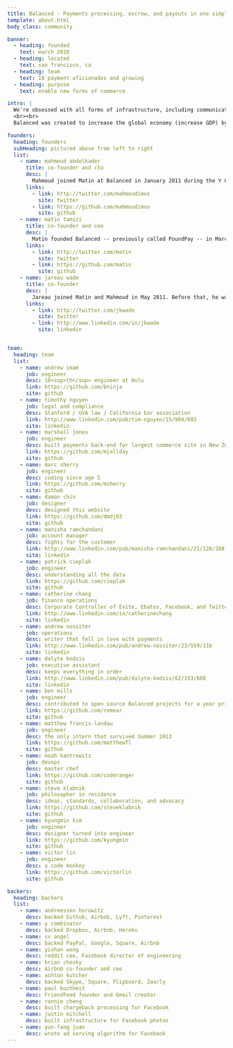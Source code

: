 ```yaml
---
title: Balanced - Payments processing, escrow, and payouts in one simple API | About
template: about.html
body_class: community

banner:
  - heading: founded
    text: march 2010
  - heading: located
    text: san francisco, ca
  - heading: team
    text: 18 payment aficionados and growing
  - heading: purpose
    text: enable new forms of commerce

intro: |
  We're obsessed with all forms of infrastructure, including communications, transportation, energy, waste management, and payments. Robust infrastructure creates a happier, more productive, and more prosperous society. You know exactly what I mean if you've traveled somewhere where you struggled to find a reliable Internet connect or even usable roads. You also know what I mean when you sit in traffic or struggle with public transportation (or lack thereof) in the US.
  <br><br>
  Balanced was created to increase the global economy (increase GDP) by enabling new commerce. Our mechanism or facility to do that is payments. Everything else we do depends on how it fits into the vision for Balanced.

founders:
  heading: founders
  subHeading: pictured above from left to right
  list:
    - name: mahmoud abdelkader
      title: co-founder and cto
      desc: |
        Mahmoud joined Matin at Balanced in January 2011 during the Y Combinator Winter 2011 session -- just after his previous employer, Milo.com, was acquired by eBay. Mahmoud was employee #4 at Milo.com where he designed automated product matching systems. He built high-frequency trading algorithms for Wachovia Securities before that. Mahmoud grew up in NY and Maryland after moving from Egypt.<br><br>Mahmoud graduated Magna Cum-Laude with a BS in Computer Engineering from University of Maryland, College Park, but actually learned to code by reverse engineering World of Warcraft.
      links:
        - link: http://twitter.com/mahmoudimus
          site: twitter
        - link: https://github.com/mahmoudimus
          site: github
    - name: matin tamizi
      title: co-founder and ceo
      desc: |
        Matin founded Balanced -- previously called PoundPay -- in March 2010 as a real-time alternative payments system, but started focusing specifically on marketplaces after hearing payments horror stories from several marketplace founders. Matin was employee #2 at Milo.com where he built automated product categorization tools before founding Balanced. He managed an $11MM service line in Europe for JDSU before that. Originally from Iran, Matin grew up in Maryland, where he first became obsessed about payments.<br><br>Matin finished college in three years with a BS in Computer Engineering from University of Maryland, College Park where he built DDoS prevention algorithms.
      links:
        - link: http://twitter.com/matin
          site: twitter
        - link: https://github.com/matin
          site: github
    - name: jareau wade
      title: co-founder
      desc: |
        Jareau joined Matin and Mahmoud in May 2011. Before that, he was the 1st employee and head of data acquisition at Milo.com where he Managed 60% of Milo's employees and designed many of their data acquisition systems. Prior to Milo, Jareau was a founding faculty member of a a technology-entrepreneurship training institute in Ghana.<br><br>Jareau holds a BSE in Electrical Engineering from University of Pennsylvania where he built emergency personnel tracking systems using GPS.
      links:
        - link: http://twitter.com/jkwade
          site: twitter
        - link: http://www.linkedin.com/in/jkwade
          site: linkedin


team:
  heading: team
  list:
    - name: andrew imam
      job: engineer
      desc: 10<sup>th</sup> engineer at Hulu
      link: https://github.com/bninja
      site: github
    - name: timothy nguyen
      job: legal and compliance
      desc: Stanford / UVA law / California bar association
      link: http://www.linkedin.com/pub/tim-nguyen/15/984/683
      site: linkedin
    - name: marshall jones
      job: engineer
      desc: built payments back-end for largest commerce site in New Zealand
      link: https://github.com/mjallday
      site: github
    - name: marc sherry
      job: engineer
      desc: coding since age 5
      link: https://github.com/msherry
      site: github
    - name: damon chin
      job: designer
      desc: designed this website
      link: https://github.com/dmdj03
      site: github
    - name: manisha ramchandani
      job: account manager
      desc: fights for the customer
      link: http://www.linkedin.com/pub/manisha-ramchandani/21/128/288
      site: linkedin
    - name: patrick cieplak
      job: engineer
      desc: understanding all the data
      link: https://github.com/cieplak
      site: github
    - name: catherine chang
      job: finance operations
      desc: Corporate Controller of Evite, Ebates, Facebook, and Twitter
      link: http://www.linkedin.com/in/catherinechang
      site: linkedin
    - name: andrew nossiter
      job: operations
      desc: writer that fell in love with payments
      link: http://www.linkedin.com/pub/andrew-nossiter/23/559/11b
      site: linkedin
    - name: dalyte kodzis
      job: executive assistant
      desc: keeps everything in order
      link: http://www.linkedin.com/pub/dalyte-kodzis/62/193/688
      site: linkedin
    - name: ben mills
      job: engineer
      desc: contributed to open source Balanced projects for a year prior to working at Balanced
      link: https://github.com/remear
      site: github
    - name: matthew francis-landau
      job: engineer
      desc: the only intern that survived Summer 2013
      link: https://github.com/matthewfl
      site: github
    - name: noah kantrowitz
      job: devops
      desc: master chef
      link: https://github.com/coderanger
      site: github
    - name: steve klabnik
      job: philosopher in residence
      desc: ideas, standards, collaboration, and advocacy
      link: https://github.com/steveklabnik
      site: github
    - name: kyungmin kim
      job: engineer
      desc: designer turned into engineer
      link: https://github.com/kyungmin
      site: github
    - name: victor lin
      job: engineer
      desc: a code monkey
      link: https://github.com/victorlin
      site: github

backers:
  heading: backers
  list:
    - name: andreessen horowitz
      desc: backed Github, Airbnb, Lyft, Pinterest
    - name: y combinator
      desc: backed Dropbox, Airbnb, Heroku
    - name: sv angel
      desc: backed PayPal, Google, Square, Airbnb
    - name: yishan wong
      desc: reddit ceo, Facebook director of engineering
    - name: brian chesky
      desc: Airbnb co-founder and ceo
    - name: ashton kutcher
      desc: backed Skype, Square, Flipboard, Zaarly
    - name: paul buchheit
      desc: FriendFeed founder and Gmail creator
    - name: ronnie cheng
      desc: built chargeback processing for Facebook
    - name: justin mitchell
      desc: built infrastructure for Facebook photos
    - name: yun-fang juan
      desc: wrote ad serving algorithm for Facebook
---
```

